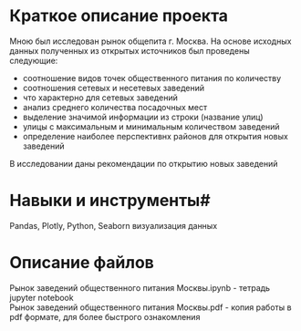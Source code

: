 # Краткое описание проекта #
Мною был исследован рынок общепита г. Москва. На основе исходных данных полученных из открытых источников был проведены следующие:
- соотношение видов точек общественного питания по количеству
- соотношения сетевых и несетевых заведений
- что характерно для сетевых заведений
- анализ среднего количества посадочных мест
- выделение значимой информации из строки (название улиц)
- улицы с максимальным  и минимальным количеством заведений
- определение наиболее перспективнх районов для открытия новых заведений

В исследовании даны рекомендации по открытию  новых заведений

# Навыки и инструменты#
Pandas, Plotly, Python, Seaborn визуализация данных

# Описание файлов
Рынок заведений общественного питания Москвы.ipynb - тетрадь jupyter notebook <br/>
Рынок заведений общественного питания Москвы.pdf - копия работы в pdf формате, для более быстрого ознакомления

